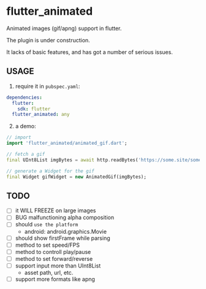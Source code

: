 # flutter_animated

Animated images (gif/apng) support in flutter.

The plugin is under construction.

It lacks of basic features, and has got a number of serious issues.

## USAGE

1. require it in `pubspec.yaml`:

```yaml
dependencies:
  flutter:
    sdk: flutter
  flutter_animated: any
```

2. a demo:

```dart
// import
import 'flutter_animated/animated_gif.dart';

// fetch a gif
final UInt8List imgBytes = await http.readBytes('https://some.site/some.gif');

// generate a Widget for the gif
final Widget gifWidget = new AnimatedGif(imgBytes);
```

## TODO

- [ ] it WILL FREEZE on large images
- [ ] BUG malfunctioning alpha composition
- [ ] should `use the platform`
  - android: android.graphics.Movie
- [ ] should show firstFrame while parsing
- [ ] method to set speed/FPS
- [ ] method to controll play/pause
- [ ] method to set forward/reverse
- [ ] support input more than UInt8List
  - asset path, url, etc.
- [ ] support more formats like apng
